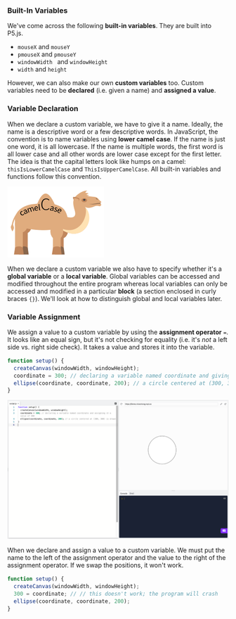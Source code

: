 ### Built-In Variables 

We've come across the following **built-in variables**. They are built into P5.js.

* `mouseX` and `mouseY`
* `pmouseX` and `pmouseY`
* `windowWidth ` and `windowHeight`
* `width` and `height`

However, we can also make our own **custom variables** too. Custom variables need to be **declared** (i.e. given a name) and **assigned a value**. 

### Variable Declaration

When we declare a custom variable, we have to give it a name. Ideally, the name is a descriptive word or a few descriptive words. In JavaScript, the convention is to name variables using **lower camel case**. If the name is just one word, it is all lowercase. If the name is multiple words, the first word is all lower case and all other words are lower case except for the first letter. The idea is that the capital letters look like humps on a camel: `thisIsLowerCamelCase` and `ThisIsUpperCamelCase`. All built-in variables and functions follow this convention.

![](../../Images/Camel_Case.png)

When we declare a custom variable we also have to specify whether it's a **global variable** or a **local variable**. Global variables can be accessed and modified throughout the entire program whereas local variables can only be accessed and modified in a particular **block** (a section enclosed in curly braces `{}`). We'll look at how to distinguish global and local variables later.

### Variable Assignment

We assign a value to a custom variable by using the **assignment operator** `=`. It looks like an equal sign, but it's not checking for equality (i.e. it's *not* a left side vs. right side check). It takes a value and stores it into the variable.

```javascript
function setup() {
  createCanvas(windowWidth, windowHeight);
  coordinate = 300; // declaring a variable named coordinate and giving it the value of 300
  ellipse(coordinate, coordinate, 200); // a circle centered at (300, 300) is drawn
}
```
![](../../Images/Coordinate300.png)

When we declare and assign a value to a custom variable. We must put the name to the left of the assignment operator and the value to the right of the assignment operator. If we swap the positions, it won't work.

```javascript
function setup() {
  createCanvas(windowWidth, windowHeight);
  300 = coordinate; // // this doesn't work; the program will crash
  ellipse(coordinate, coordinate, 200);
}
```
